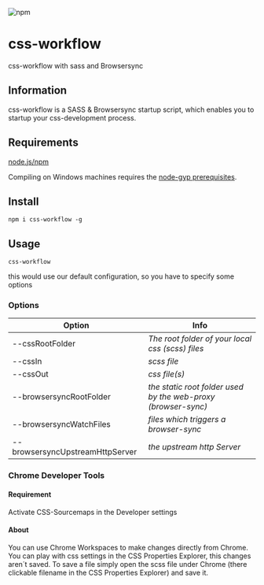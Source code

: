 ![npm][npm-image]

# css-workflow
css-workflow with sass and Browsersync

## Information

css-workflow is a SASS & Browsersync startup script, which enables you to startup your css-development process.

## Requirements

[node.js/npm](https://nodejs.org/en/download/)

Compiling on Windows machines requires the [node-gyp prerequisites](https://github.com/nodejs/node-gyp#on-windows).

## Install
~~~
npm i css-workflow -g
~~~
## Usage
~~~
css-workflow
~~~
this would use our default configuration, so you have to specify some options

### Options

Option | Info
  -------------  | -------------
  --cssRootFolder | *The root folder of your local css (scss) files*
  --cssIn | *scss file*
  --cssOut | *css file(s)*
  --browsersyncRootFolder | *the static root folder used by the web-proxy (browser-sync)*
  --browsersyncWatchFiles | *files which triggers a browser-sync*
  --browsersyncUpstreamHttpServer | *the upstream http Server*

### Chrome Developer Tools

#### Requirement
Activate CSS-Sourcemaps in the Developer settings
 
#### About
You can use Chrome Workspaces to make changes directly from Chrome.
You can play with css settings in the CSS Properties Explorer, this changes aren´t saved.
To save a file simply open the scss file under Chrome (there clickable filename in the CSS Properties Explorer) and save it.

[npm-url]: https://www.npmjs.com/package/css-workflow
[npm-image]: https://img.shields.io/npm/v/css-workflow.svg

